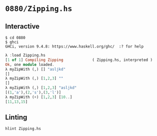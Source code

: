 # `0880/Zipping.hs`

## Interactive

```console
$ cd 0880
$ ghci
GHCi, version 9.4.8: https://www.haskell.org/ghc/  :? for help
```
```haskell
λ :load Zipping.hs
[1 of 1] Compiling Zipping             ( Zipping.hs, interpreted )
Ok, one module loaded.
λ myZipWith (,) [] "asljkd"
[]
λ myZipWith (,) [1,2,3] ""
[]
λ myZipWith (,) [1,2,3] "asljkd"
[(1,'a'),(2,'s'),(3,'l')]
λ myZipWith (+) [1,2,3] [10..]
[11,13,15]
```

## Linting

```console
hlint Zipping.hs
```
